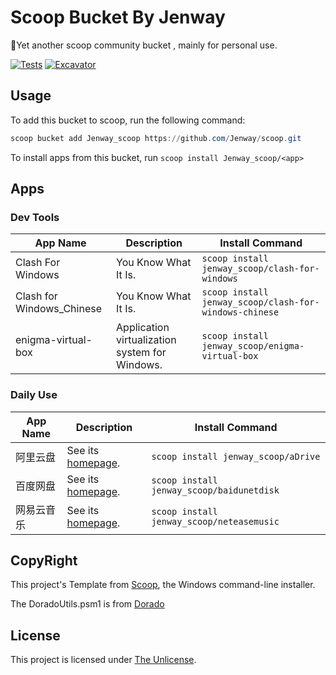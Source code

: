 # Scoop Bucket By Jenway

🦆Yet another scoop community bucket , mainly for personal use.

<!-- Uncomment the following line after replacing placeholders -->
[![Tests](https://github.com/Jenway/scoop/actions/workflows/ci.yml/badge.svg)](https://github.com/Jenway/scoop/actions/workflows/ci.yml) [![Excavator](https://github.com/Jenway/scoop/actions/workflows/excavator.yml/badge.svg)](https://github.com/Jenway/scoop/actions/workflows/excavator.yml)

## Usage

To add this bucket to scoop, run the following command:

``` PowerShell
scoop bucket add Jenway_scoop https://github.com/Jenway/scoop.git
```

To install apps from this bucket, run `scoop install Jenway_scoop/<app>`

## Apps

### Dev Tools

| App Name | Description | Install Command |
| -------- | ----------- | --------------- |
|Clash For Windows |You Know What It Is.| `scoop install jenway_scoop/clash-for-windows` |
|Clash for Windows_Chinese |You Know What It Is.| `scoop install jenway_scoop/clash-for-windows-chinese` |
|enigma-virtual-box|Application virtualization system for Windows.| `scoop install jenway_scoop/enigma-virtual-box` |

### Daily Use

| App Name | Description | Install Command |
| -------- | ----------- | --------------- |
|阿里云盘 |See its [homepage](https://www.aliyundrive.com/).| `scoop install jenway_scoop/aDrive` |
|百度网盘 |See its [homepage](https://pan.baidu.com/).| `scoop install jenway_scoop/baidunetdisk` |
|网易云音乐|See its [homepage](https://music.163.com/).| `scoop install jenway_scoop/neteasemusic` |

## CopyRight

This project's Template from [Scoop](https://scoop.sh), the Windows command-line installer.

The DoradoUtils.psm1 is from [Dorado](https://github.com/chawyehsu/dorado)

## License

This project is licensed under [The Unlicense](LICENSE).
